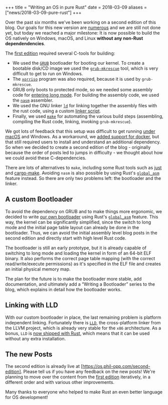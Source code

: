 +++
title = "Writing an OS in pure Rust"
date = 2018-03-09
aliases = ["news/2018-03-09-pure-rust"]
+++

Over the past six months we've been working on a second edition of this blog. Our goals for this new version are [numerous] and we are still not done yet, but today we reached a major milestone: It is now possible to build the OS natively on Windows, macOS, and Linux **without any non-Rust dependendencies**.

[numerous]: https://github.com/phil-opp/blog_os/issues/360

<!-- more -->

The [first edition] required several C-tools for building:

[first edition]: @/first-edition/_index.md

- We used the [`GRUB`] bootloader for booting our kernel. To create a bootable disk/CD image we used the [`grub-mkrescue`] tool, which is very difficult to get to run on Windows.
- The [`xorriso`] program was also required, because it is used by `grub-mkrescue`.
- GRUB only boots to protected mode, so we needed some assembly code for [entering long mode]. For building the assembly code, we used the [`nasm`] assembler.
- We used the GNU linker [`ld`] for linking together the assembly files with the rust code, using a custom [linker script].
- Finally, we used [`make`] for automating the various build steps (assembling, compiling the Rust code, linking, invoking `grub-mkrescue`).

[`GRUB`]: https://www.gnu.org/software/grub/
[`grub-mkrescue`]: https://www.gnu.org/software/grub/manual/grub/html_node/Invoking-grub_002dmkrescue.html
[`xorriso`]: https://www.gnu.org/software/xorriso/
[entering long mode]: @/first-edition/posts/02-entering-longmode/index.md
[`nasm`]: https://www.nasm.us/xdoc/2.13.03/html/nasmdoc1.html
[`ld`]: https://ftp.gnu.org/old-gnu/Manuals/ld-2.9.1/html_node/ld_3.html
[linker script]: http://www.scoberlin.de/content/media/http/informatik/gcc_docs/ld_3.html
[`make`]: https://www.gnu.org/software/make/

We got lots of feedback that this setup was difficult to get running [under macOS] and Windows. As a workaround, we [added support for docker], but that still required users to install and understand an additional dependency. So when we decided to create a second edition of the blog - originally because the order of posts led to jumps in difficulty - we thought about how we could avoid these C-dependencies.

[under macOS]: https://github.com/phil-opp/blog_os/issues/55
[added support for docker]: https://github.com/phil-opp/blog_os/pull/373

There are lots of alternatives to `make`, including some Rust tools such as [just] and [cargo-make]. Avoiding `nasm` is also possible by using Rust's [`global_asm`] feature instead. So there are only two problems left: the bootloader and the linker.

[just]: https://github.com/casey/just
[cargo-make]: https://sagiegurari.github.io/cargo-make/
[`global_asm`]: https://doc.rust-lang.org/unstable-book/library-features/global-asm.html

## A custom Bootloader
To avoid the dependency on GRUB and to make things more ergonomic, we decided to write [our own bootloader] using Rust's [`global_asm`] feature. This way, the kernel can be significantly simplified, since the switch to long mode and the initial page table layout can already be done in the bootloader. Thus, we can avoid the initial assembly level blog posts in the second edition and directly start with high level Rust code.

[our own bootloader]: https://github.com/rust-osdev/bootloader

The bootloader is still an early prototype, but it is already capable of switching to long mode and loading the kernel in form of an 64-bit ELF binary. It also performs the correct page table mapping (with the correct read/write/execute permissions) as it's specified in the ELF file and creates an initial physical memory map.

The plan for the future is to make the bootloader more stable, add documentation, and ultimately add a “Writing a Bootloader” series to the blog, which explains in detail how the bootloader works.

## Linking with LLD
With our custom bootloader in place, the last remaining problem is platform independent linking. Fortunately there is [`LLD`], the cross-platform linker from the LLVM project, which is already very stable for the `x86` architecture. As a bonus, `LLD` is [now shipped with Rust], which means that it can be used without any extra installation.

[`LLD`]: https://lld.llvm.org/
[now shipped with Rust]: https://github.com/rust-lang/rust/pull/48125

## The new Posts
The second edition is already live at [https://os.phil-opp.com/second-edition]. Please tell us if you have any feedback on the new posts! We're planning to move over the content from the [first edition] iteratively, in a different order and with various other improvements.

[https://os.phil-opp.com/second-edition]: @/second-edition/_index.md

Many thanks to everyone who helped to make Rust an even better language for OS development!
